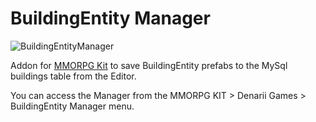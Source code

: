 # BuildingEntity Manager

![BuildingEntityManager](https://user-images.githubusercontent.com/755461/186197520-05eb1ebf-178a-46b9-bb15-fc7f8efa7777.png)

Addon for [MMORPG Kit](https://assetstore.unity.com/packages/templates/systems/mmorpg-kit-2d-3d-survival-110188) to save BuildingEntity prefabs to the MySql buildings table from the Editor.

You can access the Manager from the MMORPG KIT > Denarii Games > BuildingEntity Manager menu.